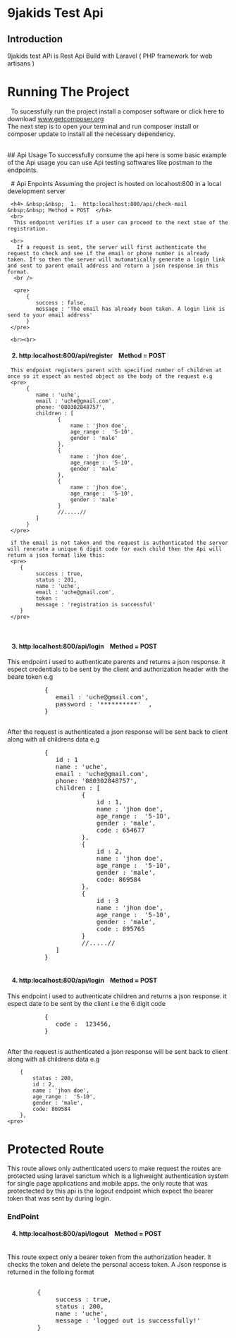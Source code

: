 # 9jakids Test Api

## Introduction
  9jakids test APi is Rest Api Build with Laravel ( PHP framework for web artisans ) 
<br>
# Running The Project 
&nbsp; To sucessfully run the project install a composer software or click here to download www.getcomposer.org
 <br> The next step is to open your terminal and run composer install or composer update to install all the necessary dependency.

 <br>
## Api Usage
  To successfully consume the api here is some basic example of the Api usage you can use Api testing softwares like postman to the endpoints.

&nbsp; # Api Enpoints
   Assuming the project is hosted on locahost:800 in a local development server
   <br>

     <h4> &nbsp;&nbsp;  1.  http:localhost:800/api/check-mail  &nbsp;&nbsp; Method = POST  </h4>
     <br>
      This endpoint verifies if a user can proceed to the next stae of the registration.
     
     <br>
       If a request is sent, the server will first authenticate the request to check and see if the email or phone number is already taken. If so then the server will automatically generate a login link and sent to parent email address and return a json response in this format.
      <br />

      <pre>
          {
             success : false,
             message : 'The email has already been taken. A login link is send to your email address'                 
          }
     </pre>
     
     <br><br>


 <h4> &nbsp;&nbsp;  2.  http:localhost:800/api/register  &nbsp;&nbsp; Method = POST  </h4>

     This endpoint registers parent with specified number of children at once so it espect an nested object as the body of the request e.g
     <pre>
          {
             name : 'uche',
             email : 'uche@gmail.com',
             phone: '080302848757',
             children : [
                    {
                        name : 'jhon doe',
                        age_range :  '5-10',
                        gender : 'male'
                    },
                    {
                        name : 'jhon doe',
                        age_range :  '5-10',
                        gender : 'male'
                    },
                    {
                        name : 'jhon doe',
                        age_range :  '5-10',
                        gender : 'male'
                    }
                    //.....//
             ]             
          }
     </pre>
           
     if the email is not taken and the request is authenticated the server will renerate a unique 6 digit code for each child then the Api will return a json format like this:
     <pre> 
        {
             success : true,
             status : 201,
             name : 'uche',
             email : 'uche@gmail.com',
             token : 
             message : 'registration is successful' 
        }
     </pre>
 </p>
<br>

<h4> &nbsp;&nbsp;  3.  http:localhost:800/api/login  &nbsp;&nbsp; Method = POST  </h4>
 <p>
    This endpoint i used to authenticate parents and returns a json response.
    it espect credentials to be sent by the client and authorization header with the beare token e.g
    <pre>
          {              
             email : 'uche@gmail.com', 
             password : '**********'  ,                                    
          }
    </pre>
     After the request is authenticated a json response will be sent back to client along with all 
     childrens data e.g
    <pre>
          {
             id : 1
             name : 'uche',
             email : 'uche@gmail.com',
             phone: '080302848757',
             children : [
                    {
                        id : 1,
                        name : 'jhon doe',
                        age_range :  '5-10',
                        gender : 'male',
                        code : 654677
                    },
                    {
                        id : 2,
                        name : 'jhon doe',
                        age_range :  '5-10',
                        gender : 'male',
                        code: 869584
                    },
                    {
                        id : 3
                        name : 'jhon doe',
                        age_range :  '5-10',
                        gender : 'male',
                        code : 895765
                    }
                    //.....//
             ]             
          }
     </pre>

 <h4> &nbsp;&nbsp;  4.  http:localhost:800/api/login  &nbsp;&nbsp; Method = POST  </h4>
 <p>
    This endpoint i used to authenticate children and returns a json response.
    it espect date to be sent by the client i.e the 6 digit code 
    <pre>
          {              
             code :  123456,                                                   
          }
    </pre>
     After the request is authenticated a json response will be sent back to client along with all 
     childrens data e.g

        {
            status : 200,
            id : 2,
            name : 'jhon doe',
            age_range :  '5-10',
            gender : 'male',
            code: 869584
        },
    <pre>
 </p>
        
# Protected Route
This route allows only authenticated users to make request the routes are protected using laravel sanctum which is a lighweight authentication system for single page applications and mobile apps.
the only route that was protectected by this api is the logout endpoint which expect the bearer
token that was sent by during login.

<h3> EndPoint </h3>
<h4> &nbsp;&nbsp;  4.  http:localhost:800/api/logout  &nbsp;&nbsp; Method = POST  </h4>
<br>This route expect only a bearer token from the authorization header. It checks the token and delete the personal access token. A Json response is returned in the folloing format
    <pre> 
        {
             success : true,
             status : 200,
             name : 'uche',               
             message : 'logged out is successfully!' 
        }
     </pre>


